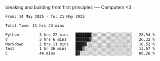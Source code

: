 breaking and building from first principles --- Computers <3

<!--START_SECTION:waka-->

```txt
From: 14 May 2025 - To: 21 May 2025

Total Time: 11 hrs 43 mins

Python         3 hrs 22 mins   ███████░░░░░░░░░░░░░░░░░░   28.54 %
V              3 hrs 6 mins    ██████▓░░░░░░░░░░░░░░░░░░   26.32 %
Markdown       2 hrs 11 mins   ████▓░░░░░░░░░░░░░░░░░░░░   18.52 %
Text           1 hr 36 mins    ███▒░░░░░░░░░░░░░░░░░░░░░   13.67 %
C              44 mins         █▓░░░░░░░░░░░░░░░░░░░░░░░   06.26 %
```

<!--END_SECTION:waka-->
